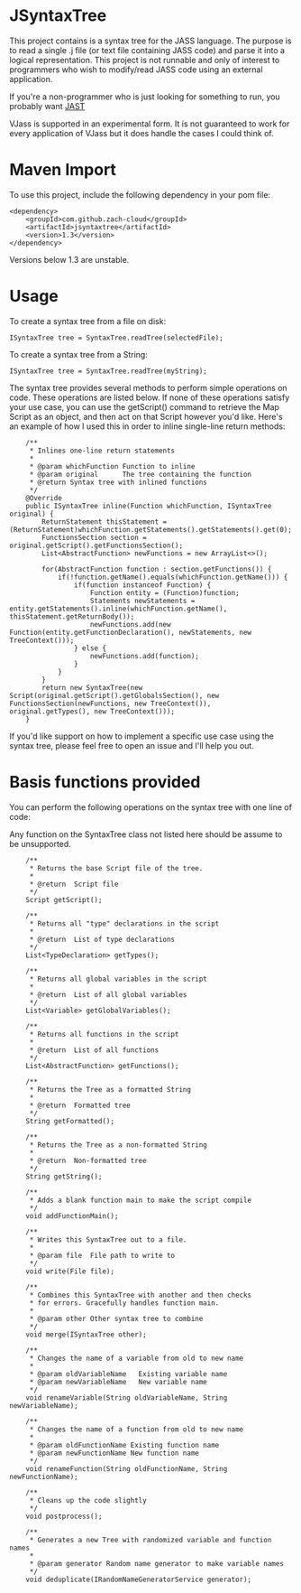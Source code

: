 # JSyntaxTree
This project contains is a syntax tree for the JASS language. The purpose is to read a single .j file (or text file containing JASS code) and parse it into a logical representation. This project is not runnable and only of interest to programmers who wish to modify/read JASS code using an external application.

If you're a non-programmer who is just looking for something to run, you probably want [JAST](https://github.com/zach-cloud/JAST/issues)

VJass is supported in an experimental form. It is not guaranteed to work for every application of VJass but it does handle the cases I could think of.

# Maven Import

To use this project, include the following dependency in your pom file:

```
<dependency>
    <groupId>com.github.zach-cloud</groupId>
    <artifactId>jsyntaxtree</artifactId>
    <version>1.3</version>
</dependency>
```

Versions below 1.3 are unstable.

# Usage

To create a syntax tree from a file on disk:

```
ISyntaxTree tree = SyntaxTree.readTree(selectedFile);
```

To create a syntax tree from a String:

```
ISyntaxTree tree = SyntaxTree.readTree(myString);
```

The syntax tree provides several methods to perform simple operations on code. These operations are listed below. If none of these operations satisfy your use case, you can use the getScript() command to retrieve the Map Script as an object, and then act on that Script however you'd like.
Here's an example of how I used this in order to inline single-line return methods:

```
    /**
     * Inlines one-line return statements
     *
     * @param whichFunction Function to inline
     * @param original      The tree containing the function
     * @return Syntax tree with inlined functions
     */
    @Override
    public ISyntaxTree inline(Function whichFunction, ISyntaxTree original) {
        ReturnStatement thisStatement = (ReturnStatement)whichFunction.getStatements().getStatements().get(0);
        FunctionsSection section = original.getScript().getFunctionsSection();
        List<AbstractFunction> newFunctions = new ArrayList<>();

        for(AbstractFunction function : section.getFunctions()) {
            if(!function.getName().equals(whichFunction.getName())) {
                if(function instanceof Function) {
                    Function entity = (Function)function;
                    Statements newStatements = entity.getStatements().inline(whichFunction.getName(), thisStatement.getReturnBody());
                    newFunctions.add(new Function(entity.getFunctionDeclaration(), newStatements, new TreeContext()));
                } else {
                    newFunctions.add(function);
                }
            }
        }
        return new SyntaxTree(new Script(original.getScript().getGlobalsSection(), new FunctionsSection(newFunctions, new TreeContext()), original.getTypes(), new TreeContext()));
    }
```

If you'd like support on how to implement a specific use case using the syntax tree, please feel free to open an issue and I'll help you out.

# Basis functions provided

You can perform the following operations on the syntax tree with one line of code:

Any function on the SyntaxTree class not listed here should be assume to be unsupported.

```
    /**
     * Returns the base Script file of the tree.
     *
     * @return  Script file
     */
    Script getScript();

    /**
     * Returns all "type" declarations in the script
     * 
     * @return  List of type declarations
     */
    List<TypeDeclaration> getTypes();

    /**
     * Returns all global variables in the script
     * 
     * @return  List of all global variables
     */
    List<Variable> getGlobalVariables();

    /**
     * Returns all functions in the script
     *
     * @return  List of all functions
     */
    List<AbstractFunction> getFunctions();
    
    /**
     * Returns the Tree as a formatted String
     *
     * @return  Formatted tree
     */
    String getFormatted();

    /**
     * Returns the Tree as a non-formatted String
     *
     * @return  Non-formatted tree
     */
    String getString();

    /**
     * Adds a blank function main to make the script compile
     */
    void addFunctionMain();

    /**
     * Writes this SyntaxTree out to a file.
     *
     * @param file  File path to write to
     */
    void write(File file);

    /**
     * Combines this SyntaxTree with another and then checks
     * for errors. Gracefully handles function main.
     *
     * @param other Other syntax tree to combine
     */
    void merge(ISyntaxTree other);

    /**
     * Changes the name of a variable from old to new name
     *
     * @param oldVariableName   Existing variable name
     * @param newVariableName   New variable name
     */
    void renameVariable(String oldVariableName, String newVariableName);

    /**
     * Changes the name of a function from old to new name
     *
     * @param oldFunctionName Existing function name
     * @param newFunctionName New function name
     */
    void renameFunction(String oldFunctionName, String newFunctionName);

    /**
     * Cleans up the code slightly
     */
    void postprocess();

    /**
     * Generates a new Tree with randomized variable and function names
     *
     * @param generator Random name generator to make variable names
     */
    void deduplicate(IRandomNameGeneratorService generator);


```
